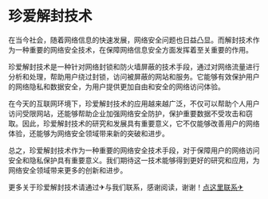 # 珍爱解封技术

在当今社会，随着网络信息的快速发展，网络安全问题也日益凸显。而解封技术作为一种重要的网络安全技术，在保障网络信息安全方面发挥着至关重要的作用。

珍爱解封技术是一种针对网络封锁和防火墙屏蔽的技术手段，通过对网络流量进行分析和处理，帮助用户绕过封锁，访问被屏蔽的网站和服务。它能够有效保护用户的网络隐私和数据安全，为用户提供更加自由和安全的网络访问体验。

在今天的互联网环境下，珍爱解封技术的应用越来越广泛，不仅可以帮助个人用户访问受限网站，还能够帮助企业加强网络安全防护，保护重要数据不受攻击和窃取。因此，珍爱解封技术的研究和发展具有重要意义，它不仅能够改善用户的网络体验，还能够为网络安全领域带来新的突破和进步。

总之，珍爱解封技术作为一种重要的网络安全技术手段，对于保障用户的网络访问安全和隐私保护具有重要意义。我们期待这一技术能够得到更好的研究和应用，为网络安全领域带来更多的创新和进步。

更多关于珍爱解封技术请通过✈与我们联系，感谢阅读，谢谢！[点这里联系✈](https://ss.k02.cc)